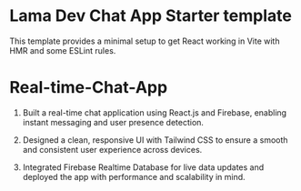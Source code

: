 # Lama Dev Chat App Starter template

This template provides a minimal setup to get React working in Vite with HMR and some ESLint rules.

# Real-time-Chat-App
1. Built a real-time chat application using React.js and Firebase, enabling instant messaging and user presence  detection.
   
2. Designed a clean, responsive UI with Tailwind CSS to ensure a smooth and consistent user experience across devices.
   
3. Integrated Firebase Realtime Database for live data updates and deployed the app with performance and scalability in mind.
